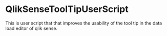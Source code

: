 # QlikSenseToolTipUserScript
This is user script that  that improves the usability of the tool tip in the data load editor of qlik sense.
